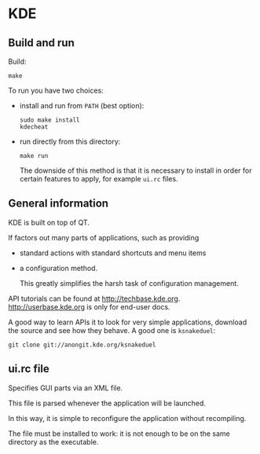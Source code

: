 # KDE

## Build and run

Build:

    make

To run you have two choices:

-   install and run from `PATH` (best option):

        sudo make install
        kdecheat

-   run directly from this directory:

        make run

    The downside of this method is that it is necessary to install in order for certain features to apply, for example `ui.rc` files.

## General information

KDE is built on top of QT.

If factors out many parts of applications, such as providing

- standard actions with standard shortcuts and menu items
- a configuration method.

    This greatly simplifies the harsh task of configuration management.

API tutorials can be found at <http://techbase.kde.org>. <http://userbase.kde.org> is only for end-user docs.

A good way to learn APIs it to look for very simple applications, download the source and see how they behave. A good one is `ksnakeduel`:

    git clone git://anongit.kde.org/ksnakeduel

## ui.rc file

Specifies GUI parts via an XML file.

This file is parsed whenever the application will be launched.

In this way, it is simple to reconfigure the application without recompiling.

The file must be installed to work: it is not enough to be on the same directory as the executable.
